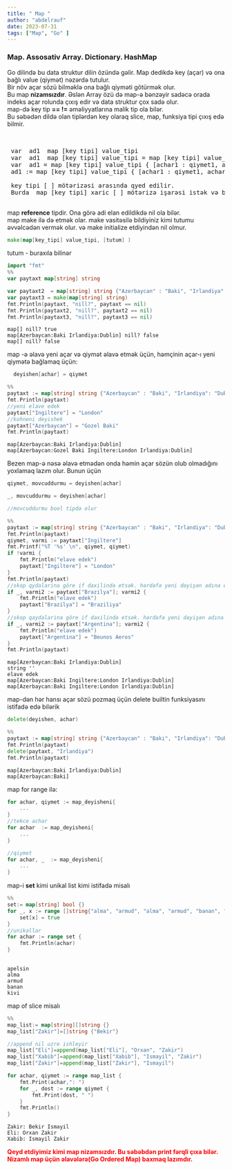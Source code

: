 ```yaml
---
title: " Map "
author: "abdelrauf"
date: 2023-07-31
tags: ["Map", "Go" ]
---
```


### Map. Assosativ Array. Dictionary. HashMap

Go dilində bu data struktur dilin özündə gəlir. Map dedikdə key (açar) və ona bağlı value (qiymət) nəzərdə tutulur.   
Bir növ açar sözü bilməklə ona bağlı qiyməti götürmək olur.   
Bu map **nizamsızdır**. Əslən Array özü də map-ə bənzəyir sadəcə orada indeks açar rolunda çıxış edir və data struktur çox sadə olur.     
map-də key tip **== !=** əməliyyatlarına malik tip ola bilər.  
Bu səbədən dildə olan tiplərdən key olaraq slice, map, funksiya tipi çıxış edə bilmir. 



<pre>


 var  ad1  map [key tipi] value_tipi
 var  ad1  map [key tipi] value_tipi = map [key tipi] value_tipi { [achar1 : qiymet1, achar2 : qiymet2, ..]}
 var  ad1 = map [key tipi] value_tipi { [achar1 : qiymet1, achar2 : qiymet2, ..]}
 ad1 := map [key tipi] value_tipi { [achar1 : qiymet1, achar2 : qiymet2, ..]}

 key tipi [ ] mötərizəsi arasında qyed edilir.   
 Burda  map [key tipi] xaric [ ] mötərizə işarəsi istək və buraxıla bilinməyə işarədir

</pre>

map **reference** tipdir. Ona görə adi elan edildikdə nil ola bilər.  
map make ilə də etmək olar. make vasitəsilə bildiyiniz kimi tutumu əvvəlcədən vermək olur. və make initialize etdiyindən nil olmur.  
```Go
make(map[key_tipi] value_tipi, [tutum] )  
```  
tutum - buraxıla bilinər




```go
import "fmt"
%%
var paytaxt map[string] string 

var paytaxt2  = map[string] string {"Azerbaycan" : "Baki", "Irlandiya": "Dublin"}
var paytaxt3 = make(map[string] string)
fmt.Println(paytaxt, "nill?", paytaxt == nil)
fmt.Println(paytaxt2, "nill?", paytaxt2 == nil)
fmt.Println(paytaxt3, "nill?", paytaxt3 == nil)
```

    map[] nill? true
    map[Azerbaycan:Baki Irlandiya:Dublin] nill? false
    map[] nill? false


map -ə əlavə yeni açar və qiymət əlavə etmək üçün, həmçinin açar-ı yeni qiymətə bağlamaq üçün:
```Go
  deyishen[achar] = qiymet
```


```go
%%
paytaxt := map[string] string {"Azerbaycan" : "Baki", "Irlandiya": "Dublin"}
fmt.Println(paytaxt)
//yeni elave edek
paytaxt["Ingiltere"] = "London"
//kohneni deyishek
paytaxt["Azerbaycan"] = "Gozel Baki"
fmt.Println(paytaxt)
```

    map[Azerbaycan:Baki Irlandiya:Dublin]
    map[Azerbaycan:Gozel Baki Ingiltere:London Irlandiya:Dublin]


Bezen map-ə nəsə əlavə etmədən onda həmin açar sözün olub olmadığını yoxlamaq lazım olur. 
Bunun üçün 
```Go
qiymet, movcuddurmu = deyishen[achar]

_, movcuddurmu = deyishen[achar]

//movcuddurmu bool tipdə olur
```


```go
%%
paytaxt := map[string] string {"Azerbaycan" : "Baki", "Irlandiya": "Dublin"}
fmt.Println(paytaxt)
qiymet, varmi := paytaxt["Ingiltere"]
fmt.Printf("%T '%s' \n", qiymet, qiymet)
if !varmi {
	fmt.Println("elave edek")
	paytaxt["Ingiltere"] = "London"
}
fmt.Println(paytaxt)
//skop qydalarina göre if daxilində etsək. hərdəfə yeni dəyişən adına ehtiyac olmayacaq
if _, varmi2 := paytaxt["Brazilya"]; varmi2 {
	fmt.Println("elave edek")
	paytaxt["Brazilya"] = "Braziliya"
}
//skop qaydalarina göre if daxilində etsək. hərdəfə yeni dəyişən adına ehtiyac olmayacaq
if _, varmi2 := paytaxt["Argentina"]; varmi2 {
	fmt.Println("elave edek")
	paytaxt["Argentina"] = "Beunos Aeros"
}
fmt.Println(paytaxt)
```

    map[Azerbaycan:Baki Irlandiya:Dublin]
    string '' 
    elave edek
    map[Azerbaycan:Baki Ingiltere:London Irlandiya:Dublin]
    map[Azerbaycan:Baki Ingiltere:London Irlandiya:Dublin]


map-dən hər hansı açar sözü pozmaq üçün delete builtin funksiyasını istifadə edə bilərik
```Go
delete(deyishen, achar)
```


```go
%%
paytaxt := map[string] string {"Azerbaycan" : "Baki", "Irlandiya": "Dublin"}
fmt.Println(paytaxt)
delete(paytaxt, "Irlandiya")
fmt.Println(paytaxt)
```

    map[Azerbaycan:Baki Irlandiya:Dublin]
    map[Azerbaycan:Baki]


map for range ilə:
```Go
for achar, qiymet := map_deyisheni{
	...
}
//tekce achar
for achar  := map_deyisheni{
	...
}

//qiymet
for achar, _  := map_deyisheni{
	...
}
```

map-i **set** kimi unikal list kimi istifadə misalı  



```go
%%
set:= map[string] bool {}
for _, x := range []string{"alma", "armud", "alma", "armud", "banan", "kivi", "kivi", "apelsin"}{
	set[x] = true
}
//unikallar
for achar := range set {
	fmt.Println(achar)
}
 
```

    apelsin
    alma
    armud
    banan
    kivi


map of slice misalı


```go
%%
map_list:= map[string][]string {}
map_list["Zakir"]=[]string {"Bekir"}

//append nil uzre ishleyir
map_list["Eli"]=append(map_list["Eli"], "Orxan", "Zakir")
map_list["Xabib"]=append(map_list["Xabib"], "Ismayil", "Zakir")
map_list["Zakir"]=append(map_list["Zakir"], "Ismayil")

for achar, qiymet := range map_list {
	fmt.Print(achar,": ")
	for _, dost := range qiymet {
		fmt.Print(dost, " ")
	}
	fmt.Println()
}
```

    Zakir: Bekir Ismayil 
    Eli: Orxan Zakir 
    Xabib: Ismayil Zakir 


<span style="color:red"><b>Qeyd etdiyimiz kimi map nizamsızdır. Bu səbəbdən print fərqli çıxa bilər. Nizamlı map üçün əlavələrə(Go Ordered Map) baxmaq lazımdır. </b></style>
